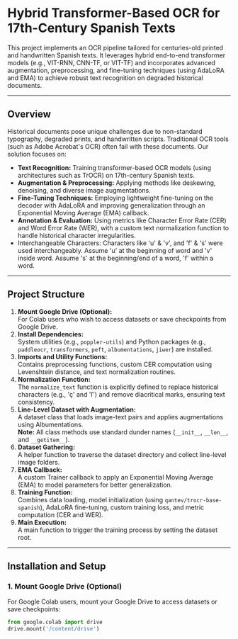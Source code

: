 # Hybrid Transformer-Based OCR for 17th-Century Spanish Texts

This project implements an OCR pipeline tailored for centuries-old printed and handwritten Spanish texts. It leverages hybrid end-to-end transformer models (e.g., VIT-RNN, CNN-TF, or VIT-TF) and incorporates advanced augmentation, preprocessing, and fine-tuning techniques (using AdaLoRA and EMA) to achieve robust text recognition on degraded historical documents.

---

## Overview

Historical documents pose unique challenges due to non-standard typography, degraded prints, and handwritten scripts. Traditional OCR tools (such as Adobe Acrobat's OCR) often fail with these documents. Our solution focuses on:
- **Text Recognition:** Training transformer-based OCR models (using architectures such as TrOCR) on 17th-century Spanish texts.
- **Augmentation & Preprocessing:** Applying methods like deskewing, denoising, and diverse image augmentations.
- **Fine-Tuning Techniques:** Employing lightweight fine-tuning on the decoder with AdaLoRA and improving generalization through an Exponential Moving Average (EMA) callback.
- **Annotation & Evaluation:** Using metrics like Character Error Rate (CER) and Word Error Rate (WER), with a custom text normalization function to handle historical character irregularities.
- Interchangeable Characters: Characters like 'u' & 'v', and 'f' & 's' were used interchangeably. Assume 'u' at the beginning of word and 'v' inside word. Assume 's' at the beginning/end of a word, 'f' within a word.


---

## Project Structure

1. **Mount Google Drive (Optional):**  
   For Colab users who wish to access datasets or save checkpoints from Google Drive.
2. **Install Dependencies:**  
   System utilities (e.g., `poppler-utils`) and Python packages (e.g., `paddleocr`, `transformers`, `peft`, `albumentations`, `jiwer`) are installed.
3. **Imports and Utility Functions:**  
   Contains preprocessing functions, custom CER computation using Levenshtein distance, and text normalization routines.
4. **Normalization Function:**  
   The `normalize_text` function is explicitly defined to replace historical characters (e.g., 'ç' and 'ſ') and remove diacritical marks, ensuring text consistency.
5. **Line-Level Dataset with Augmentation:**  
   A dataset class that loads image-text pairs and applies augmentations using Albumentations.  
   **Note:** All class methods use standard dunder names (`__init__`, `__len__`, and `__getitem__`).
6. **Dataset Gathering:**  
   A helper function to traverse the dataset directory and collect line-level image folders.
7. **EMA Callback:**  
   A custom Trainer callback to apply an Exponential Moving Average (EMA) to model parameters for better generalization.
8. **Training Function:**  
   Combines data loading, model initialization (using `qantev/trocr-base-spanish`), AdaLoRA fine-tuning, custom training loss, and metric computation (CER and WER).
9. **Main Execution:**  
   A main function to trigger the training process by setting the dataset root.

---

## Installation and Setup

### 1. Mount Google Drive (Optional)

For Google Colab users, mount your Google Drive to access datasets or save checkpoints:
```python
from google.colab import drive
drive.mount('/content/drive')

